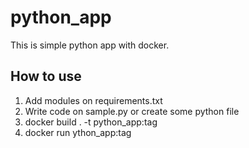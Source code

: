 # python_app

This is simple python app with docker.

## How to use
1. Add modules on requirements.txt
1. Write code on sample.py or create some python file
1. docker build . -t python_app:tag
1. docker run ython_app:tag
